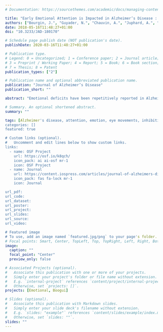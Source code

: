```yaml
---
# Documentation: https://sourcethemes.com/academic/docs/managing-content/

title: "Early Emotional Attention is Impacted in Alzheimer’s Disease : an Eye-Tracking Study"
authors: ["Bourgin, J.", "Guyader, N.", "Chauvin, A.", "Juphard, A.", "Sauvée, M.", "Moreaud, O.", "Silvert, L.", "Hot, P."]
date: 2018-05-16T11:48:27+01:00
doi: "10.3233/JAD-180170"

# Schedule page publish date (NOT publication's date).
publishDate: 2020-03-16T11:48:27+01:00

# Publication type.
# Legend: 0 = Uncategorized; 1 = Conference paper; 2 = Journal article;
# 3 = Preprint / Working Paper; 4 = Report; 5 = Book; 6 = Book section;
# 7 = Thesis; 8 = Patent
publication_types: ["2"]

# Publication name and optional abbreviated publication name.
publication: "Journal of Alzheimer’s Disease"
publication_short: ""

abstract: "Emotional deficits have been repetitively reported in Alzheimer's disease (AD) without clearly identifying how emotional processing is impaired in this pathology. This paper describes an investigation of early emotional processing, as measured by the effects of emotional visual stimuli on a saccadic task involving both pro (PS) and anti (AS) saccades. Sixteen patients with AD and 25 age-matched healthy controls were eye-tracked while they had to quickly move their gaze toward a positive, negative, or neutral image presented on a computer screen (in the PS condition) or away from the image (in the AS condition). The age-matched controls made more AS mistakes for negative stimuli than for other stimuli, and triggered PSs toward negative stimuli more quickly than toward other stimuli. In contrast, patients with AD showed no difference with regard to the emotional category in any of the tasks. The present study is the first to highlight a lack of early emotional attention in patients with AD. These results should be taken into account in the care provided to patients with AD, since this early impairment might seriously degrade their overall emotional functioning."

# Summary. An optional shortened abstract.
summary: ""

tags: [Alzheimer's disease, attention, emotion, eye movements, inhibition]
categories: []
featured: true

# Custom links (optional).
#   Uncomment and edit lines below to show custom links.
links:
  - name: OSF Project
    url: https://osf.io/k8qch/
    icon_pack: ai ai-osf mr-1
    icon: OSF Project
  - name: Journal
    url: https://content.iospress.com/articles/journal-of-alzheimers-disease/jad180170
    icon_pack: fas fa-lock mr-1
    icon: Journal

url_pdf:
url_code:
url_dataset:
url_poster:
url_project:
url_slides:
url_source:
url_video:

# Featured image
# To use, add an image named `featured.jpg/png` to your page's folder.
# Focal points: Smart, Center, TopLeft, Top, TopRight, Left, Right, BottomLeft, Bottom, BottomRight.
image:
  caption: ""
  focal_point: "Center"
  preview_only: false

# Associated Projects (optional).
#   Associate this publication with one or more of your projects.
#   Simply enter your project's folder or file name without extension.
#   E.g. `internal-project` references `content/project/internal-project/index.md`.
#   Otherwise, set `projects: []`.
projects: [Emotional, Boogui]

# Slides (optional).
#   Associate this publication with Markdown slides.
#   Simply enter your slide deck's filename without extension.
#   E.g. `slides: "example"` references `content/slides/example/index.md`.
#   Otherwise, set `slides: ""`.
slides: ""
---
```


